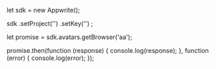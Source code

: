 let sdk = new Appwrite();

sdk
    .setProject('')
    .setKey('')
;

let promise = sdk.avatars.getBrowser('aa');

promise.then(function (response) {
    console.log(response);
}, function (error) {
    console.log(error);
});